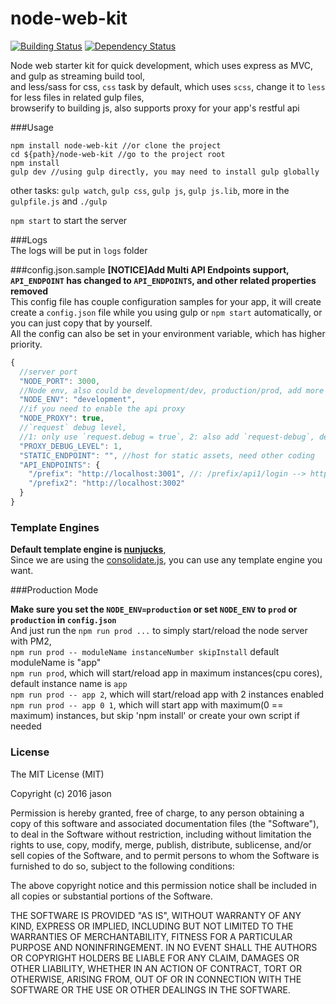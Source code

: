 # node-web-kit

[![Building Status](https://travis-ci.org/JasonBoy/node-web-kit.svg?branch=master)](https://travis-ci.org/JasonBoy/node-web-kit) [![Dependency Status](https://david-dm.org/JasonBoy/node-web-kit.svg)](https://david-dm.org/JasonBoy/node-web-kit)

Node web starter kit for quick development,
which uses express as MVC,   
and gulp as streaming build tool,  
and less/sass for css, `css` task by default, which uses `scss`, change it to `less` for less files in related gulp files,  
browserify to building js,
also supports proxy for your app's restful api    

###Usage
```
npm install node-web-kit //or clone the project
cd ${path}/node-web-kit //go to the project root
npm install  
gulp dev //using gulp directly, you may need to install gulp globally

```

other tasks: `gulp watch`, `gulp css`, `gulp js`, `gulp js.lib`, more in the `gulpfile.js` and `./gulp`

`npm start` to start the server

###Logs  
The logs will be put in `logs` folder

###config.json.sample
__[NOTICE]Add Multi API Endpoints support, `API_ENDPOINT` has changed to `API_ENDPOINTS`, and other related properties removed__  
This config file has couple configuration samples for your app,
it will create create a `config.json` file while you using gulp or `npm start` automatically,
or you can just copy that by yourself.  
All the config can also be set in your environment variable, which has higher priority.

```javascript
{
  //server port  
  "NODE_PORT": 3000,   
  //Node env, also could be development/dev, production/prod, add more as you wish  
  "NODE_ENV": "development",
  //if you need to enable the api proxy  
  "NODE_PROXY": true, 
  //`request` debug level,
  //1: only use `request.debug = true`, 2: also add `request-debug`, default: no debug info.
  "PROXY_DEBUG_LEVEL": 1, 
  "STATIC_ENDPOINT": "", //host for static assets, need other coding
  "API_ENDPOINTS": {
    "/prefix": "http://localhost:3001", //: /prefix/api1/login --> http://localhost:3001/api1/login
    "/prefix2": "http://localhost:3002"
  }
}

```


### Template Engines
__Default template engine is [nunjucks](https://github.com/mozilla/nunjucks)__,   
Since we are using the [consolidate.js](https://github.com/tj/consolidate.js), you can use any template engine you want.

###Production Mode

__Make sure you set the `NODE_ENV=production` or set `NODE_ENV` to `prod` or `production` in `config.json`__  
And just run the `npm run prod ...` to simply start/reload the node server with PM2,  
`npm run prod -- moduleName instanceNumber skipInstall`
default moduleName is "app"  
`npm run prod`, which will start/reload app in maximum instances(cpu cores), default instance name is `app`   
`npm run prod -- app 2`, which will start/reload app with 2 instances enabled    
`npm run prod -- app 0 1`, which will start app with maximum(0 == maximum) instances, but skip 'npm install'
or
create your own script if needed

### License

The MIT License (MIT)

Copyright (c) 2016 jason

Permission is hereby granted, free of charge, to any person obtaining a copy
of this software and associated documentation files (the "Software"), to deal
in the Software without restriction, including without limitation the rights
to use, copy, modify, merge, publish, distribute, sublicense, and/or sell
copies of the Software, and to permit persons to whom the Software is
furnished to do so, subject to the following conditions:

The above copyright notice and this permission notice shall be included in all
copies or substantial portions of the Software.

THE SOFTWARE IS PROVIDED "AS IS", WITHOUT WARRANTY OF ANY KIND, EXPRESS OR
IMPLIED, INCLUDING BUT NOT LIMITED TO THE WARRANTIES OF MERCHANTABILITY,
FITNESS FOR A PARTICULAR PURPOSE AND NONINFRINGEMENT. IN NO EVENT SHALL THE
AUTHORS OR COPYRIGHT HOLDERS BE LIABLE FOR ANY CLAIM, DAMAGES OR OTHER
LIABILITY, WHETHER IN AN ACTION OF CONTRACT, TORT OR OTHERWISE, ARISING FROM,
OUT OF OR IN CONNECTION WITH THE SOFTWARE OR THE USE OR OTHER DEALINGS IN THE
SOFTWARE.
